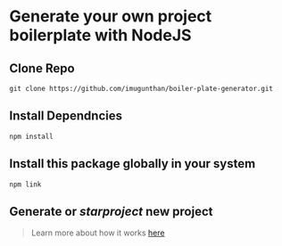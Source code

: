# Generate your own project boilerplate with NodeJS

## Clone Repo

```
git clone https://github.com/imugunthan/boiler-plate-generator.git
```

## Install Dependncies 

```
npm install 
```

## Install this package globally in your system

```
npm link 
```

## Generate or *starproject* new project


> Learn more about how it works [here](https://medium.com/northcoders/creating-a-project-generator-with-node-29e13b3cd309)

